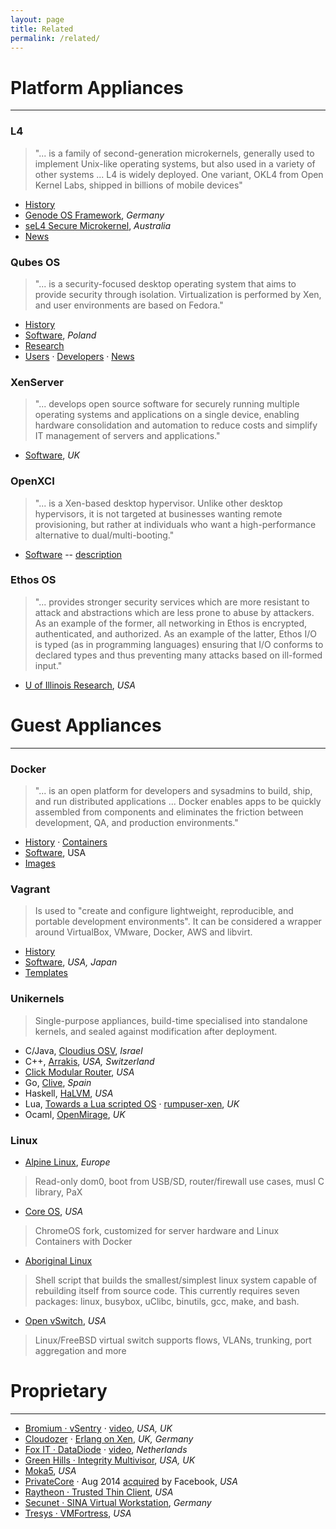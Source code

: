 ```yaml
---
layout: page
title: Related
permalink: /related/
---
```



# Platform Appliances
----

### L4

> "... is a family of second-generation microkernels, generally used to implement Unix-like operating systems, but also used in a variety of other systems ... L4 is widely deployed. One variant, OKL4 from Open Kernel Labs, shipped in billions of mobile devices"

+ [History](http://en.wikipedia.org/wiki/L4_microkernel_family)
+ [Genode OS Framework](http://genode.org/), *Germany*
+ [seL4 Secure Microkernel](http://ssrg.nicta.com/projects/seL4/), *Australia*
+ [News](http://l4hq.org/)

### Qubes OS

> "... is a security-focused desktop operating system that aims to provide security through isolation. Virtualization is performed by Xen, and user environments are based on Fedora."

+ [History](http://en.wikipedia.org/wiki/Qubes_OS)
+ [Software](https://qubes-os.org/), *Poland*
+ [Research](https://qubes-os.org/wiki/QubesResearch)
+ [Users](https://groups.google.com/forum/#!forum/qubes-users) &middot; [Developers](https://groups.google.com/forum/#!forum/qubes-devel) &middot; [News](http://theinvisiblethings.blogspot.com/)

### XenServer

> "... develops open source software for securely running multiple operating systems and applications on a single device, enabling hardware consolidation and automation to reduce costs and simplify IT management of servers and applications."

+ [Software](http://xenserver.org), *UK*

### OpenXCI

> "... is a Xen-based desktop hypervisor. Unlike other desktop hypervisors, it is not targeted at businesses wanting remote provisioning, but rather at individuals who want a high-performance alternative to dual/multi-booting."

+ [Software](http://openxci.sourceforge.net/) -- [description](http://xen.1045712.n5.nabble.com/OpenXCI-update-almost-ready-to-release-an-alpha-version-td5721403.html)

### Ethos OS

> "... provides stronger security services which are more resistant to attack and abstractions which are less prone to abuse by attackers. As an example of the former, all networking in Ethos is encrypted, authenticated, and authorized. As an example of the latter, Ethos I/O is typed (as in programming languages) ensuring that I/O conforms to declared types and thus preventing many attacks based on ill-formed input."

+ [U of Illinois Research](https://www.ethos-os.org/), *USA*

# Guest Appliances
------

### Docker

> "... is an open platform for developers and sysadmins to build, ship, and run distributed applications ... Docker enables apps to be quickly assembled from components and eliminates the friction between development, QA, and production environments."

+ [History](http://en.wikipedia.org/wiki/Docker_%28software%29) &middot; [Containers](https://www.usenix.org/system/files/login/articles/login_1410_02-bottomley.pdf)
+ [Software](https://www.docker.com/), USA
+ [Images](https://registry.hub.docker.com/)

### Vagrant

> Is used to "create and configure lightweight, reproducible, and portable development environments". It can be considered a wrapper around VirtualBox, VMware, Docker, AWS and libvirt.

+ [History](http://en.wikipedia.org/wiki/Vagrant_%28software%29)
+ [Software](https://www.vagrantup.com/), *USA, Japan*
+ [Templates](http://www.vagrantbox.es/)

### Unikernels

> Single-purpose appliances, build-time specialised into standalone kernels, and sealed against modification after deployment.

+ C/Java, [Cloudius OSV](http://osv.io), *Israel*
+ C++, [Arrakis](http://arrakis.cs.washington.edu/), *USA, Switzerland*
+ [Click Modular Router](http://www.read.cs.ucla.edu/click/), *USA*
+ Go, [Clive](http://lsub.org/ls/clive.html), *Spain*
+ Haskell, [HaLVM](http://halvm.org), *USA*
+ Lua, [Towards a Lua scripted OS](http://www.lua.org/wshop13/Cormack.pdf) &middot; [rumpuser-xen](https://github.com/justincormack/rumpuser-xen), *UK*
+ Ocaml, [OpenMirage](http://openmirage.org), *UK*


### Linux

+ [Alpine Linux](http://alpinelinux.org/), *Europe*

> Read-only dom0, boot from USB/SD, router/firewall use cases, musl C library, PaX

+ [Core OS](https://coreos.com/), *USA*

> ChromeOS fork, customized for server hardware and Linux Containers with Docker

+ [Aboriginal Linux](http://landley.net/aboriginal/about.html)

> Shell script that builds the smallest/simplest linux system capable of rebuilding itself from source code. This currently requires seven packages: linux, busybox, uClibc, binutils, gcc, make, and bash. 

+ [Open vSwitch](http://openvswitch.org/), *USA*

> Linux/FreeBSD virtual switch supports flows, VLANs, trunking, port aggregation and more

# Proprietary
------


+ [Bromium &middot; vSentry](http://www.bromium.com/products/vsentry.html) &middot; [video](http://www.bromium.com/videos/how-does-microvirtualization-protect-you.html), *USA, UK*
+ [Cloudozer](http://cloudozer.com/) &middot; [ Erlang on Xen](http://erlangonxen.org/), *UK, Germany*
+ [Fox IT &middot; DataDiode](https://www.fox-it.com/en/products/datadiode/) &middot; [video](http://www.youtube.com/watch/vemwnQmnvuo), *Netherlands*
+ [Green Hills &middot; Integrity Multivisor](http://www.ghs.com/products/rtos/integrity_virtualization.html), *USA, UK*
+ [Moka5](http://www.moka5.com/), *USA*
+ [PrivateCore](http://en.wikipedia.org/wiki/PrivateCore) &middot; Aug 2014 [acquired](http://techcrunch.com/2014/08/07/facebook-buys-secure-server-technology-provider-privatecore/) by Facebook, *USA*
+ [Raytheon &middot; Trusted Thin Client](https://www.trustedcs.com/products/TrustedThinClient.html), *USA*
+ [Secunet &middot; SINA Virtual Workstation](http://www.secunet.com/en/topics-solutions/high-security/sina/sina-workstation/), *Germany*
+ [Tresys &middot; VMFortress](http://www.tresys.com/products/vm-fortress.php), *USA*

